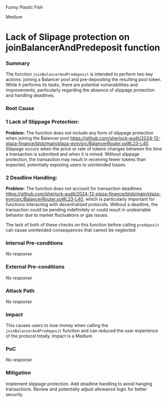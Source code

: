 Funny Plastic Fish

Medium

# Lack of Slipage protection on joinBalancerAndPredeposit function

### Summary

The function `joinBalancerAndPredeposit` is intended to perform two key actions: joining a Balancer pool and pre-depositing the resulting pool token. While it performs its tasks, there are potential vulnerabilities and improvements, particularly regarding the absence of slippage protection and handling deadlines.

### Root Cause

### 1 Lack of Slippage Protection:

**Problem:** The function does not include any form of slippage protection when joining the Balancer pool https://github.com/sherlock-audit/2024-12-plaza-finance/blob/main/plaza-evm/src/BalancerRouter.sol#L23-L40. Slippage occurs when the price or rate of tokens changes between the time a transaction is submitted and when it is mined. Without slippage protection, the transaction may result in receiving fewer tokens than expected, potentially exposing users to unintended losses.

### 2 Deadline Handling:

**Problem:** The function does not account for transaction deadlines  https://github.com/sherlock-audit/2024-12-plaza-finance/blob/main/plaza-evm/src/BalancerRouter.sol#L23-L40, which is particularly important for functions interacting with decentralized protocols. Without a deadline, the transaction could be pending indefinitely or could result in undesirable behavior due to market fluctuations or gas issues.

The lack of both of these checks on this function before calling `predeposit` can cause unintended consequences that cannot be neglected  


### Internal Pre-conditions

_No response_

### External Pre-conditions

_No response_

### Attack Path

_No response_

### Impact

This causes users to lose money when calling the `joinBalancerAndPredeposit` function and can reduced the user experience of the protocol totally. Impact is a Medium

### PoC

_No response_

### Mitigation

Implement slippage protection.
Add deadline handling to avoid hanging transactions.
Review and potentially adjust allowance logic for better security.